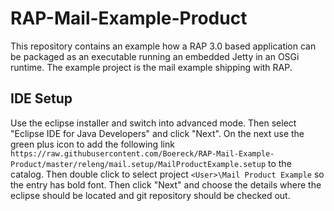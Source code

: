 # RAP-Mail-Example-Product

This repository contains an example how a RAP 3.0 based application can be packaged as an executable running an embedded Jetty in an OSGi runtime.
The example project is the mail example shipping with RAP.

## IDE Setup

Use the eclipse installer and switch into advanced mode. Then select "Eclipse IDE for Java Developers" and click "Next". On the next use the green plus icon to add the following link `https://raw.githubusercontent.com/Boereck/RAP-Mail-Example-Product/master/releng/mail.setup/MailProductExample.setup` to the catalog. Then double click to select project `<User>\Mail Product Example` so the entry has bold font. Then click "Next" and choose the details where the eclipse should be located and git repository should be checked out.

